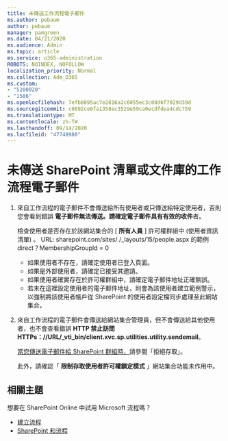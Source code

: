 ```yaml
---
title: 未傳送工作流程電子郵件
ms.author: pebaum
author: pebaum
manager: pamgreen
ms.date: 04/21/2020
ms.audience: Admin
ms.topic: article
ms.service: o365-administration
ROBOTS: NOINDEX, NOFOLLOW
localization_priority: Normal
ms.collection: Adm_O365
ms.custom:
- "5200020"
- "1586"
ms.openlocfilehash: 7efb8895ac7e2816a2c6055ec3c08d6f7029d39d
ms.sourcegitcommit: c6692ce0fa1358ec3529e59ca0ecdfdea4cdc759
ms.translationtype: MT
ms.contentlocale: zh-TW
ms.lasthandoff: 09/14/2020
ms.locfileid: "47748980"
---
```

# <a name="workflow-email-is-not-being-sent-for-a-sharepoint-list-or-library"></a>未傳送 SharePoint 清單或文件庫的工作流程電子郵件

1. 來自工作流程的電子郵件不會傳送給所有使用者或只傳送給特定使用者，否則您會看到錯誤 **電子郵件無法傳送。請確定電子郵件具有有效的收件**者。

    檢查使用者是否存在於該網站集合的 [ **所有人員** ] 許可權群組中 (使用者資訊清單) 。  URL: <tenant> sharepoint.com/sites/ <sitename> /_layouts/15/people.aspx 的範例 direct？MembershipGroupId = 0

    - 如果使用者不存在，請確定使用者已登入頁面。 
    - 如果是外部使用者，請確定已接受其邀請。
    - 如果使用者確實存在於許可權群組中，請確定電子郵件地址正確無誤。
    - 若未在這裡設定使用者的電子郵件地址，則會為該使用者建立範例警示，以強制將該使用者帳戶從 SharePoint 的使用者設定檔同步處理至此網站集合。
 
2. 來自工作流程的電子郵件會傳送給網站集合管理員，但不會傳送給其他使用者，也不會查看錯誤 **HTTP 禁止訪問 <span>HTTPs：</span>//URL/_vti_bin/client.xvc.sp.utilities.utility.sendemail**。
 

    [當您傳送電子郵件給 SharePoint 群組時，](https://docs.microsoft.com/sharepoint/support/sharing-and-permissions/access-denied-when-send-an-email-to-groups)請參閱「拒絕存取」。

    此外，請確認「 **限制存取使用者許可權鎖定模式** 」網站集合功能未作用中。


## <a name="related-topics"></a>相關主題
想要在 SharePoint Online 中試用 Microsoft 流程嗎？
- [建立流程](https://support.office.com/article/Create-a-flow-for-a-list-or-library-in-SharePoint-Online-or-OneDrive-for-Business-a9c3e03b-0654-46af-a254-20252e580d01) 
- [SharePoint 和流程](https://flow.microsoft.com/blog/sharepoint-and-flow/) 


